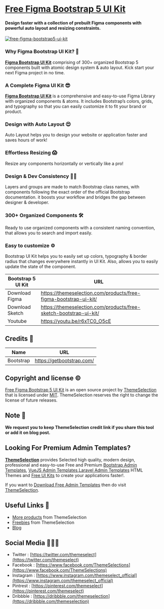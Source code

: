 # [Free Figma Bootstrap 5 UI Kit](https://themeselection.com/products/free-figma-bootstrap-ui-kit/)
#### Design faster with a collection of prebuilt Figma components with powerful auto layout and resizing constraints.

[![free-figma-bootstrap5-ui-kit](https://user-images.githubusercontent.com/749684/118498984-2ae14e80-b744-11eb-9011-80b0b016855d.jpeg)](https://themeselection.com/products/free-figma-bootstrap-ui-kit/)


### Why Figma Bootstrap UI Kit? 🎉
**[Figma Bootstrap UI Kit](https://themeselection.com/products/free-figma-bootstrap-ui-kit/)** comprising of 300+ organized Bootstrap 5 components built with atomic design system & auto layout. Kick start your next Figma project in no time. 

### A Complete Figma UI Kit 😎
**[Figma Bootstrap UI Kit](https://themeselection.com/products/free-figma-bootstrap-ui-kit/)** is a comprehensive and easy-to-use Figma Library with organized components & atoms. It includes Bootstrap’s colors, grids, and typography so that you can easily customize it to fit your brand or product.

### Design with Auto Layout 😍
Auto Layout helps you to design your website or application faster and saves hours of work! 

### Effortless Resizing 😱
Resize any components horizontally or vertically like a pro! 

### Design & Dev Consistency 👨‍💻
Layers and groups are made to match Bootstrap class names, with components following the exact order of the official Bootstrap documentation. it boosts your workflow and bridges the gap between designer & developer. 

### 300+ Organized Components 🛠
Ready to use organized components with a consistent naming convention, that allows you to search and import easily. 

### Easy to customize ⚙️

Bootstrap UI Kit helps you to easily set up colors, typography & border radius that changes everywhere instantly in UI Kit. Also, allows you to easily update the state of the component.


| Bootstrap 5 UI Kit | URL |
|--|--|
| Download Figma | https://themeselection.com/products/free-figma-bootstrap-ui-kit/ |
| Download Sketch |  https://themeselection.com/products/free-sketch-bootstrap-ui-kit/ |
| Youtube | https://youtu.be/r6xTC0_O5cE |


## Credits 🤘
| Name | URL |
|--|--|
| Bootstrap | https://getbootstrap.com/ |

## Copyright and license ©

[Free Figma Bootstrap 5 UI Kit](https://themeselection.com/products/free-figma-bootstrap-ui-kit/) is an open source project by [ThemeSelection](https://themeselection.com) that is licensed under [MIT](http://opensource.org/licenses/MIT). ThemeSelection reserves the right to change the license of future releases.

## Note 📒

**We request you to keep ThemeSelection credit link if you share this tool or add it on blog post.**

## Looking For Premium Admin Templates?

**[ThemeSelection](https://themeselection.com/)** provides Selected high quality, modern design, professional and easy-to-use Free and Premium [Bootstrap Admin Templates](https://themeselection.com/products/category/bootstrap-admin-templates/), [VueJS Admin Templates](https://themeselection.com/products/category/vuejs-admin-templates/),[Laravel Admin Templates](https://themeselection.com/products/category/laravel-admin-templates/) HTML Themes and [Free UI Kits](https://themeselection.com/products/category/free-ui-kits/) to create your applications faster!.

If you want to [Download Free Admin Templates](https://themeselection.com/products/category/download-free-admin-templates/) then do visit [ThemeSelection](https://themeselection.com/).

## Useful Links 🔗


* [More products](https://themeselection.com/products/) from ThemeSelection
* [Freebies](https://themeselection.com/products/category/freebies/) from ThemeSelection
* [Blog](https://themeselection.com/blog/)

## Social Media 👩🏻‍💻

* Twitter : [https://twitter.com/themeselect](https://twitter.com/themeselect)
* Facebook : [https://www.facebook.com/ThemeSelections](https://www.facebook.com/ThemeSelections)
* Instagram : [https://www.instagram.com/themeselect_official](https://www.instagram.com/themeselect_official)
* Pintrest : [https://pinterest.com/themeselect](https://pinterest.com/themeselect)
* Dribbble : [https://dribbble.com/themeselection](https://dribbble.com/themeselection)
